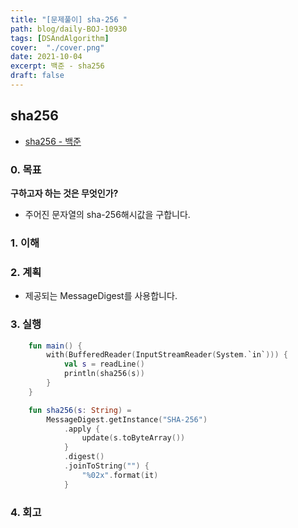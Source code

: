 ```yaml
---
title: "[문제풀이] sha-256 "
path: blog/daily-BOJ-10930
tags: [DSAndAlgorithm]
cover:  "./cover.png"
date: 2021-10-04
excerpt: 백준 - sha256
draft: false
---
```



## sha256
* [sha256  - 백준](https://www.acmicpc.net/status?user_id=hhj481651&problem_id=10930&from_mine=1)

### 0. 목표 
**구하고자 하는 것은 무엇인가?**
- 주어진 문자열의 sha-256해시값을 구합니다. 

### 1. 이해 


### 2. 계획

- 제공되는 MessageDigest를 사용합니다. 

### 3. 실행
```kotlin
    fun main() {
        with(BufferedReader(InputStreamReader(System.`in`))) {
            val s = readLine()
            println(sha256(s))
        }
    }

    fun sha256(s: String) =
        MessageDigest.getInstance("SHA-256")
            .apply {
                update(s.toByteArray())
            }
            .digest()
            .joinToString("") {
                "%02x".format(it)
            }

```

### 4. 회고 

